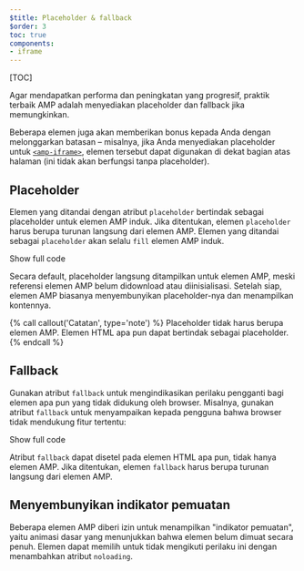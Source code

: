 ```yaml
---
$title: Placeholder & fallback
$order: 3
toc: true
components:
- iframe
---
```

[TOC]

Agar mendapatkan performa dan peningkatan yang progresif, praktik terbaik AMP adalah menyediakan placeholder dan fallback jika memungkinkan.

Beberapa elemen juga akan memberikan bonus kepada Anda dengan melonggarkan batasan – misalnya, jika Anda menyediakan placeholder untuk [`<amp-iframe>`](/id/docs/reference/components/amp-iframe.html#iframe-with-placeholder), elemen tersebut dapat digunakan di dekat bagian atas halaman (ini tidak akan berfungsi tanpa placeholder).

## Placeholder

Elemen yang ditandai dengan atribut `placeholder` bertindak sebagai placeholder untuk elemen AMP induk. Jika ditentukan, elemen `placeholder` harus berupa turunan langsung dari elemen AMP. Elemen yang ditandai sebagai `placeholder` akan selalu `fill` elemen AMP induk.

<!--embedded amp-anim responsive example -->
<div>
<amp-iframe height="253"
layout="fixed-height"
sandbox="allow-scripts allow-forms allow-same-origin"
resizable
src="https://ampproject-b5f4c.firebaseapp.com/examples/ampanim.responsive.embed.html">
<div overflow tabindex="0" role="button" aria-label="Show more">Show full code</div>
<div placeholder></div> 
</amp-iframe>
</div>

Secara default, placeholder langsung ditampilkan untuk elemen AMP, meski referensi elemen AMP belum didownload atau diinisialisasi. Setelah siap, elemen AMP biasanya menyembunyikan placeholder-nya dan menampilkan kontennya.

{% call callout('Catatan', type='note') %}
Placeholder tidak harus berupa elemen AMP. Elemen HTML apa pun dapat bertindak sebagai placeholder.
{% endcall %}

## Fallback

Gunakan atribut `fallback` untuk mengindikasikan perilaku pengganti bagi elemen apa pun yang tidak didukung oleh browser. Misalnya, gunakan atribut `fallback` untuk menyampaikan kepada pengguna bahwa browser tidak mendukung fitur tertentu:

<!--embedded video example  -->
<div>
<amp-iframe height="234"
layout="fixed-height"
sandbox="allow-scripts allow-forms allow-same-origin"
resizable
src="https://ampproject-b5f4c.firebaseapp.com/examples/ampvideo.fallback.embed.html">
<div overflow tabindex="0" role="button" aria-label="Show more">Show full code</div>
<div placeholder></div> 
</amp-iframe>
</div>

Atribut `fallback` dapat disetel pada elemen HTML apa pun, tidak hanya elemen AMP. Jika ditentukan, elemen `fallback` harus berupa turunan langsung dari elemen AMP.

## Menyembunyikan indikator pemuatan

Beberapa elemen AMP diberi izin untuk menampilkan "indikator pemuatan", yaitu animasi dasar yang menunjukkan bahwa elemen belum dimuat secara penuh. Elemen dapat memilih untuk tidak mengikuti perilaku ini dengan menambahkan atribut `noloading`.

